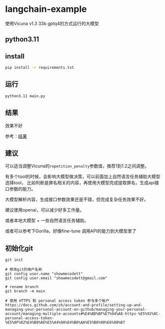 # langchain-example
使用Vicuna v1.3 33b gptq4的方式运行的大模型

## python3.11

## install

```bash
pip install -r requirements.txt
```

## 运行
    
```bash
python3.11 main.py
```

## 结果
效果不好

参考：[结果](./output.md)


## 建议
可以适当调整Vicuna的`repetition_penalty`参数值，推荐1到1.2之间调整。

有多个tool的时候，会影响大模型做决策，可以前面加上自然语言任务辅助大模型选择tool，
比如判断是罪名相关的内容，再使用大模型完成提取罪名，生成api接口参数的能力。

大模型解析内容，生成接口参数效果还是不错，但完成复杂任务效果不好。

建议使用openai，可以减少好多工作量。

或者本地大模型 + 一些自然语言任务辅助。

或者可以参考下Gorilla，好像fine-tune 调用API的能力到大模型里了



## 初始化git

```
git init

# 修改git的用户名称
git config user.name "showmecodett"
git config user.email "showmecodett@gmail.com"

# rename branch
git branch -m main

# 使用 HTTPS 和 personal access token 参与多个帐户
https://docs.github.com/zh/account-and-profile/setting-up-and-managing-your-personal-account-on-github/managing-your-personal-account/managing-multiple-accounts#%E4%BD%BF%E7%94%A8-https-%E5%92%8C-personal-access-token-%E5%8F%82%E4%B8%8E%E5%A4%9A%E4%B8%AA%E5%B8%90%E6%88%B7
```
